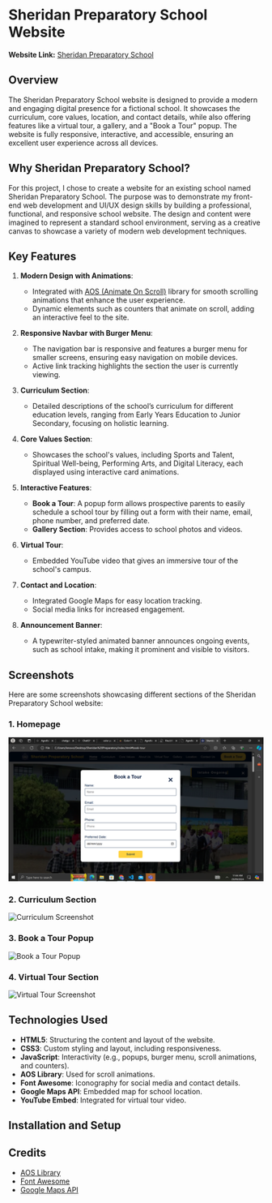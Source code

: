 # Sheridan Preparatory School Website

**Website Link:** [Sheridan Preparatory School](#)

## Overview

The Sheridan Preparatory School website is designed to provide a modern and engaging digital presence for a fictional school. It showcases the curriculum, core values, location, and contact details, while also offering features like a virtual tour, a gallery, and a "Book a Tour" popup. The website is fully responsive, interactive, and accessible, ensuring an excellent user experience across all devices.

## Why Sheridan Preparatory School?

For this project, I chose to create a website for an existing school named Sheridan Preparatory School. The purpose was to demonstrate my front-end web development and UI/UX design skills by building a professional, functional, and responsive school website. The design and content were imagined to represent a standard school environment, serving as a creative canvas to showcase a variety of modern web development techniques.

## Key Features

1. **Modern Design with Animations**:
   - Integrated with [AOS (Animate On Scroll)](https://michalsnik.github.io/aos/) library for smooth scrolling animations that enhance the user experience.
   - Dynamic elements such as counters that animate on scroll, adding an interactive feel to the site.

2. **Responsive Navbar with Burger Menu**:
   - The navigation bar is responsive and features a burger menu for smaller screens, ensuring easy navigation on mobile devices.
   - Active link tracking highlights the section the user is currently viewing.

3. **Curriculum Section**:
   - Detailed descriptions of the school’s curriculum for different education levels, ranging from Early Years Education to Junior Secondary, focusing on holistic learning.

4. **Core Values Section**:
   - Showcases the school's values, including Sports and Talent, Spiritual Well-being, Performing Arts, and Digital Literacy, each displayed using interactive card animations.

5. **Interactive Features**:
   - **Book a Tour**: A popup form allows prospective parents to easily schedule a school tour by filling out a form with their name, email, phone number, and preferred date.
   - **Gallery Section**: Provides access to school photos and videos.

6. **Virtual Tour**:
   - Embedded YouTube video that gives an immersive tour of the school's campus.

7. **Contact and Location**:
   - Integrated Google Maps for easy location tracking.
   - Social media links for increased engagement.

8. **Announcement Banner**:
   - A typewriter-styled animated banner announces ongoing events, such as school intake, making it prominent and visible to visitors.

## Screenshots

Here are some screenshots showcasing different sections of the Sheridan Preparatory School website:

### 1. Homepage
![Homepage Screenshot](https://github.com/Salome83Gitau/Genesis/blob/main/Screenshot%20(582).png)

### 2. Curriculum Section
![Curriculum Screenshot](screenshots/curriculum.png)

### 3. Book a Tour Popup
![Book a Tour Popup](screenshots/book-tour-popup.png)

### 4. Virtual Tour Section
![Virtual Tour Screenshot](screenshots/virtual-tour.png)

## Technologies Used

- **HTML5**: Structuring the content and layout of the website.
- **CSS3**: Custom styling and layout, including responsiveness.
- **JavaScript**: Interactivity (e.g., popups, burger menu, scroll animations, and counters).
- **AOS Library**: Used for scroll animations.
- **Font Awesome**: Iconography for social media and contact details.
- **Google Maps API**: Embedded map for school location.
- **YouTube Embed**: Integrated for virtual tour video.

## Installation and Setup



## Credits

- [AOS Library](https://michalsnik.github.io/aos/)
- [Font Awesome](https://fontawesome.com/)
- [Google Maps API](https://developers.google.com/maps)
